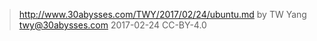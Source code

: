 ﻿> http://www.30abysses.com/TWY/2017/02/24/ubuntu.md
> by TW Yang <twy@30abysses.com> 2017-02-24 CC-BY-4.0

#

